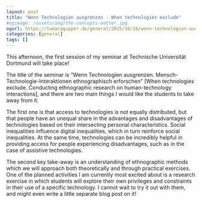 ```yaml
---
layout: post
title: "Wenn Technologien ausgrenzen - When technologies exclude"
#ogimage: /assets/img/the-concepts-matter.jpg
ogurl: https://tamaragupper.de/general/2025/10/16/wenn-technologien-ausgrenzen/
categories: [general]
tags: []
---
```


This afternoon, the first session of my seminar at Technische Universität Dortmund will take place!

The title of the seminar is “Wenn Technologien ausgrenzen. Mensch-Technologie-Interaktionen ethnographisch erforschen” [When technologies exclude. Conducting ethnographic research on human-technology interactions], and there are two main things I would like the students to take away from it: 

The first one is that access to technologies is not equally distributed, but that people have an unequal share in the advantages and disadvantages of technologies based on their intersecting personal characteristics. Social inequalities influence digital inequalities, which in turn reinforce social inequalities. At the same time, technologies can be incredibly helpful in providing access for people experiencing disadvantages, such as in the case of assistive technologies.

The second key take-away is an understanding of ethnographic methods which we will approach both theoretically and through practical exercises. One of the planned activities I am currently most excited about is a research exercise in which students will explore their own privileges and constraints in their use of a specific technology. I cannot wait to try it out with them, and might even write a little separate blog post on it!
